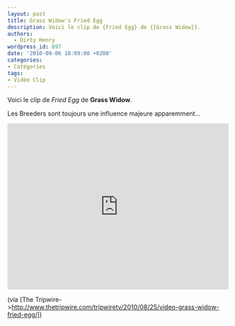 ```yaml
---
layout: post
title: Grass Widow's Fried Egg
description: Voici le clip de {Fried Egg} de {{Grass Widow}}.
authors:
  - Dirty Henry
wordpress_id: 697
date: '2010-09-06 18:09:00 +0200'
categories:
- Catégories
tags:
- Vidéo Clip
---
```

Voici le clip de *Fried Egg* de __Grass Widow__.

Les Breeders sont toujours une influence majeure apparemment...

<iframe src="http://player.vimeo.com/video/14374194?title=0&amp;byline=0&amp;portrait=0&amp;color=59a5d1" width="500" height="375" frameborder="0"></iframe>

(via [The Tripwire->http://www.thetripwire.com/tripwiretv/2010/08/25/video-grass-widow-fried-egg/])

